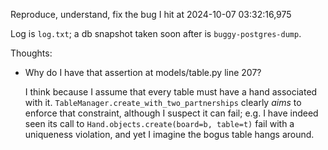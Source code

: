 Reproduce, understand, fix the bug I hit at 2024-10-07 03:32:16,975

Log is `log.txt`; a db snapshot taken soon after is `buggy-postgres-dump`.

Thoughts:

- Why do I have that assertion at models/table.py line 207?

  I think because I assume that every table must have a hand associated with it.  `TableManager.create_with_two_partnerships` clearly *aims* to enforce that constraint, although I suspect it can fail; e.g. I have indeed seen its call to `Hand.objects.create(board=b, table=t)` fail with a uniqueness violation, and yet I imagine the bogus table hangs around.
